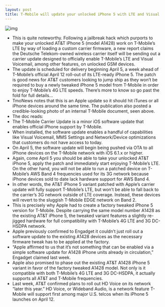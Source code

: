 ```yaml
---
layout: post
title: T-Mobile will update your unlocked iPhone 5 with LTE and Visual Voicemail on April 5
---
```

![img](http://media.idownloadblog.com/wp-content/uploads/2013/04/T-Mobile-iPhone-5-carrier-update-notice.png)
* This is quite noteworthy. Following a jailbreak hack which purports to make your unlocked AT&T iPhone 5 (model A1428) work on T-Mobile’s LTE by way of loading a custom carrier firmware, a new report claims the Deutsche Telekom-owned wireless carrier itself will be sending out a carrier update designed to officially enable T-Mobile’s LTE and Visual Voicemail, among other features, on unlocked GSM devices.
* The update is scheduled for delivery beginning April 5, a week ahead of T-Mobile’s official April 12 roll-out of its LTE-ready iPhone 5. The patch is good news for AT&T customers looking to jump ship as they won’t be required to buy a newly tweaked iPhone 5 model from T-Mobile in order to enjoy T-Mobile’s 4G LTE speeds. There’s more to know so go past the fold for full details…
* TmoNews notes that this is an Apple update so it should hit iTunes or all iPhone devices around the same time. The publication also posted a credible-looking photo of an internal T-Mobile document, seen above.
* The doc reads:
* The T-Mobile Carrier Update is a minor iOS software update that enables official iPhone support by T-Mobile.
* When installed, the software update enables a handful of capabilities like Visual Voicemail, MMS Settings and Network/Device optimizations that customers do not have access to today.
* On April 5, the software update will begin being pushed via OTA to all iPhone devices on the T-Mobile network with iOS 6.1.x or higher.
* Again, come April 5 you should be able to take your unlocked AT&T iPhone 5, apply the patch and immediately start enjoying T-Mobile’s LTE. On the other hand, you will not be able to run a patched device on T-Mobile’s AWS Band 4 frequencies used for its 3G network because iPhone devices sold to date lack hardware support for AWS Band 4.
* In other words, the AT&T iPhone 5 variant patched with Apple’s carrier update will fully support T-Mobile’s LTE, but won’t be able to fall back to the carrier’s 3G network outside of LTE coverage. Instead, these devices will revert to the sluggish T-Mobile EDGE network on Band 2.
* This is precisely why Apple had to create a factory tweaked iPhone 5 version for T-Mobile. Despite carrying the same model number A1428 as the existing AT&T iPhone 5, the tweaked variant features a slightly re-jigged hardware for full compatibility with T-Mobile’s 4G LTE and 3G DC-HSDPA network.
* Apple previously confirmed to Engadget it couldn’t just roll out a software update to the existing A1428 devices as the necessary firmware tweak has to be applied at the factory.
* “Apple affirmed to us that it’s not something that can be enabled via a simple software update for A1428 iPhone units already in circulation,” Engadget claimed last week.
* Apple also promised to phase out the existing AT&T A1428 iPhone 5 variant in favor of the factory tweaked A1428 model. Not only is it compatible with both T-Mobile’s 4G LTE and 3G DC-HSDPA, it actually supports all AT&T and T-Mobile frequencies.
* Last week, AT&T confirmed plans to roll out HD Voice on its network “later this year.” HD Voice, or Wideband Audio, is a network feature T-Mobile will support first among major U.S. telcos when its iPhone 5 launches on April 12.

